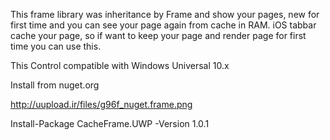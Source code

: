 This frame library was inheritance by Frame and show your pages, new for first time and you can see your page again from cache in RAM.
iOS tabbar cache your page, so if want to keep your page and render page for first time you can use this.

This Control compatible with Windows Universal 10.x

Install from nuget.org

http://uupload.ir/files/g96f_nuget.frame.png

Install-Package CacheFrame.UWP -Version 1.0.1
